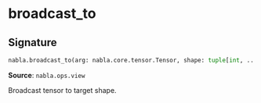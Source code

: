 # broadcast_to

## Signature

```python
nabla.broadcast_to(arg: nabla.core.tensor.Tensor, shape: tuple[int, ...]) -> nabla.core.tensor.Tensor
```

**Source**: `nabla.ops.view`

Broadcast tensor to target shape.

